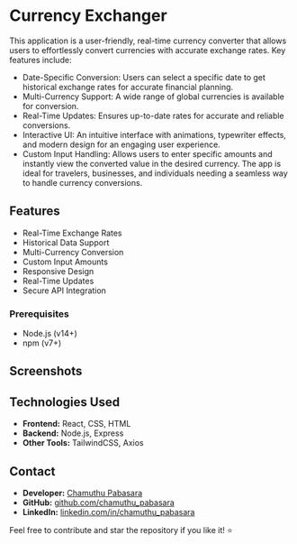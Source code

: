 # Currency Exchanger

This application is a user-friendly, real-time currency converter that allows users to effortlessly convert currencies with accurate exchange rates. Key features include:

 * Date-Specific Conversion: Users can select a specific date to get historical exchange rates for accurate financial planning.
 * Multi-Currency Support: A wide range of global currencies is available for conversion.
 * Real-Time Updates: Ensures up-to-date rates for accurate and reliable conversions.
 * Interactive UI: An intuitive interface with animations, typewriter effects, and modern design for an engaging user experience.
 * Custom Input Handling: Allows users to enter specific amounts and instantly view the converted value in the desired currency.
The app is ideal for travelers, businesses, and individuals needing a seamless way to handle currency conversions.

## Features

* Real-Time Exchange Rates
* Historical Data Support
* Multi-Currency Conversion
* Custom Input Amounts
* Responsive Design
* Real-Time Updates
* Secure API Integration

### Prerequisites

- Node.js (v14+)
- npm (v7+)

## Screenshots


## Technologies Used

- **Frontend:** React, CSS, HTML
- **Backend:** Node.js, Express
- **Other Tools:** TailwindCSS, Axios

## Contact

- **Developer:** [Chamuthu Pabasara](mailto:chamuthupabasara535@gmail.com)
- **GitHub:** [github.com/chamuthu_pabasara](https://github.com/chamuthu_pabasara)
- **LinkedIn:** [linkedin.com/in/chamuthu_pabasara](https://linkedin.com/in/chamuthu_pabasara)


Feel free to contribute and star the repository if you like it! ⭐
